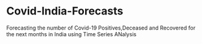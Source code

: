 # Covid-India-Forecasts
Forecasting the number of Covid-19 Positives,Deceased and Recovered for the next months in India using Time Series ANalysis
